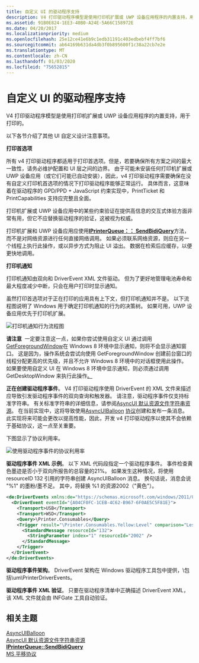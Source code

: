 ```yaml
---
title: 自定义 UI 的驱动程序支持
description: V4 打印驱动程序模型是使用打印机扩展或 UWP 设备应用程序的内置支持，用于打印的。
ms.assetid: 91B0E824-1EE3-40B0-A24E-5A66C158972E
ms.date: 04/20/2017
ms.localizationpriority: medium
ms.openlocfilehash: 25e12ce41e6b9c1edb31191c403edbebf4ff7bf6
ms.sourcegitcommit: ab64169b631da4db3f0b895600f1c38a22cb7e2e
ms.translationtype: MT
ms.contentlocale: zh-CN
ms.lasthandoff: 01/03/2020
ms.locfileid: "75652815"
---
```

# <a name="driver-support-for-customized-ui"></a>自定义 UI 的驱动程序支持


V4 打印驱动程序模型是使用打印机扩展或 UWP 设备应用程序的内置支持，用于打印的。

以下各节介绍了其他 UI 自定义设计注意事项。

**打印首选项**

所有 v4 打印驱动程序都适用于打印首选项。但是，若要确保所有方案之间的最大一致性，请务必维护配置和 UI 层之间的边界。 由于可能未安装任何打印机扩展或 UWP 设备应用（或它们可能已自动安装），因此，v4 打印驱动程序需要确保在没有自定义打印机首选项的情况下打印驱动程序能够正常运行。 具体而言，这意味着在驱动程序的 GPD/PPD + JavaScript 约束实现中，PrintTicket 和 PrintCapabilities 支持应完整且全面。

打印机扩展或 UWP 设备应用中的某些约束验证在提供高信息的交互式体验方面非常有用，但它不应替换驱动程序的验证，这被视为权威。

打印机扩展和 UWP 设备应用应使用[**IPrinterQueue：： SendBidiQuery**](https://docs.microsoft.com/windows-hardware/drivers/ddi/printerextension/nf-printerextension-iprinterqueue-sendbidiquery)方法，而不是对网络资源进行任何直接网络调用。 如果必须联系网络资源，则应在另一个线程上执行此操作，或以异步方式为阻止 UI 溢出。 数据在检索后应缓存，以便更快地调用。

**打印机通知**

打印机通知由双向和 DriverEvent XML 文件驱动。 但为了更好地管理电池寿命和最大程度减少中断，只会在用户打印时显示通知。

虽然打印首选项对于正在打印的应用具有上下文，但打印机通知并不是。 以下流程图说明了 Windows 用于确定打印机通知的行为的决策树。 如果可用，UWP 设备应用优先于打印机扩展。

![打印机通知行为流程图](images/notificationbhvr.png)

**请注意**  一定要注意这一点，如果你尝试使用自定义 UI 通过调用[GetForegroundWindow](https://docs.microsoft.com/windows/desktop/api/winuser/nf-winuser-getforegroundwindow)在 Windows 8 环境中显示通知，则将不会显示通知窗口。 这是因为，操作系统会尝试向使用 GetForegroundWindow 创建前台窗口的线程分配更高的优先级，并且不允许 Windows 8 环境中的对话框使用此操作。 如果要使用自定义 UI 在 Windows 8 环境中显示通知，则必须通过调用 GetDesktopWindow 来执行此操作[。](https://docs.microsoft.com/windows/desktop/api/winuser/nf-winuser-getdesktopwindow)

 

**正在创建驱动程序事件**。 V4 打印驱动程序使用 DriverEvent 的 XML 文件来描述应导致引发驱动程序事件的双向查询和触发器。 请注意，驱动程序事件仅支持标准字符串。 有关标准字符串的详细信息，请参阅[AsyncUI 默认资源文件字符串资源](https://docs.microsoft.com/openspecs/windows_protocols/ms-pan/cbd34ab3-5a2a-4292-b7ce-e584020d14d7)。 在当前实现中，这将导致使用[AsyncUIBalloon](https://docs.microsoft.com/openspecs/windows_protocols/ms-pan/9ec494fd-eea8-4545-8e38-5992fa7f6a4a) [协议](https://docs.microsoft.com/openspecs/windows_protocols/ms-pan/e44d984c-07d3-414c-8ffc-f8c8ad8512a8)创建和发布一条消息。 此实现将来可能会更改以提高性能，因此，开发 v4 打印驱动程序以使其不会依赖于基础协议，这一点至关重要。

下图显示了协议利用率。

![使用驱动程序事件的协议利用率](images/drivereventprotutil.png)

**驱动程序事件 XML 示例**。 以下 XML 代码段指定一个驱动程序事件。 事件检查黄色墨迹是否小于双向所报告的总容量的21%。 如果发生这种情况，将使用 resourceID 132 引用的字符串创建 AsyncUIBalloon 消息。 换句话说，消息会说 "%1" 的墨粉/墨不足。 其中，将替换 %1 的资源2002（"黄色"）。

```xml
<de:DriverEvents xmlns:de="https://schemas.microsoft.com/windows/2011/08/printing/driverevents" schemaVersion="4.0">
  <DriverEvent eventId="{A04CF0FC-1CEB-4C62-B967-6F0AE5C5F81E}">
    <Transport>USB</Transport>
    <Transport>WSD</Transport>
    <Query>\Printer.Consumables</Query>
    <Trigger result="\Printer.Consumables.Yellow:Level" comparison="LessThan" value="21">
      <StandardMessage resourceId="132">
        <StringParameter index="1" resourceId="2002" />
      </StandardMessage>
    </Trigger>
  </DriverEvent>
</de:DriverEvents>
```

**驱动程序事件架构**。 DriverEvent 架构在 Windows 驱动程序工具包中提供，\\包括\\um\\PrinterDriverEvents。

**驱动程序事件 XML 验证**。 只要在驱动程序清单中正确描述 DriverEvent XML，该 XML 文件就会由 INFGate 工具自动验证。

## <a name="related-topics"></a>相关主题
[AsyncUIBalloon](https://docs.microsoft.com/openspecs/windows_protocols/ms-pan/9ec494fd-eea8-4545-8e38-5992fa7f6a4a)  
[AsyncUI 默认资源文件字符串资源](https://docs.microsoft.com/openspecs/windows_protocols/ms-pan/cbd34ab3-5a2a-4292-b7ce-e584020d14d7)  
[**IPrinterQueue::SendBidiQuery**](https://docs.microsoft.com/windows-hardware/drivers/ddi/printerextension/nf-printerextension-iprinterqueue-sendbidiquery)  
[MS 平移协议](https://docs.microsoft.com/openspecs/windows_protocols/ms-pan/e44d984c-07d3-414c-8ffc-f8c8ad8512a8)  



